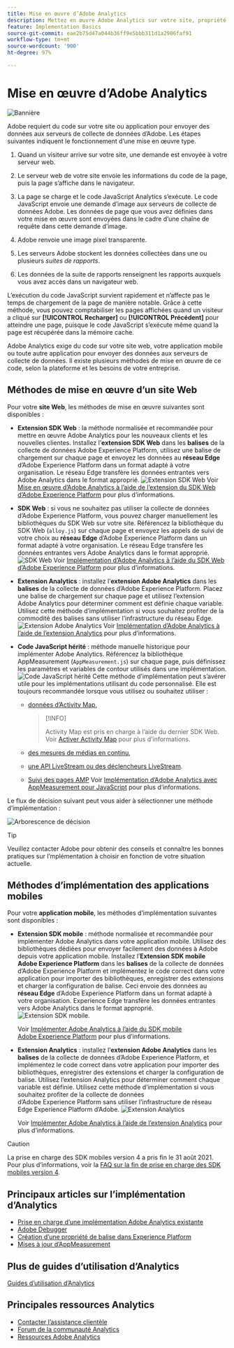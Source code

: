 ```yaml
---
title: Mise en œuvre d’Adobe Analytics
description: Mettez en œuvre Adobe Analytics sur votre site, propriété ou application.
feature: Implementation Basics
source-git-commit: eae2b75d47a044b36ff9e5bbb311d1a2906faf91
workflow-type: tm+mt
source-wordcount: '900'
ht-degree: 97%

---
```


# Mise en œuvre d’Adobe Analytics

![Bannière](../../assets/doc_banner_implement.png)

Adobe requiert du code sur votre site ou application pour envoyer des données aux serveurs de collecte de données d’Adobe. Les étapes suivantes indiquent le fonctionnement d’une mise en œuvre type.

1. Quand un visiteur arrive sur votre site, une demande est envoyée à votre serveur web.
2. Le serveur web de votre site envoie les informations du code de la page, puis la page s’affiche dans le navigateur.
3. La page se charge et le code JavaScript Analytics s’exécute.
Le code JavaScript envoie une demande d’image aux serveurs de collecte de données Adobe. Les données de page que vous avez définies dans votre mise en œuvre sont envoyées dans le cadre d’une chaîne de requête dans cette demande d’image.

4. Adobe renvoie une image pixel transparente.
5. Les serveurs Adobe stockent les données collectées dans une ou plusieurs *suites de rapports*.
6. Les données de la suite de rapports renseignent les rapports auxquels vous avez accès dans un navigateur web.

L’exécution du code JavaScript survient rapidement et n’affecte pas le temps de chargement de la page de manière notable. Grâce à cette méthode, vous pouvez comptabiliser les pages affichées quand un visiteur a cliqué sur **[!UICONTROL Recharger]** ou **[!UICONTROL Précédent]** pour atteindre une page, puisque le code JavaScript s’exécute même quand la page est récupérée dans la mémoire cache.

Adobe Analytics exige du code sur votre site web, votre application mobile ou toute autre application pour envoyer des données aux serveurs de collecte de données. Il existe plusieurs méthodes de mise en œuvre de ce code, selon la plateforme et les besoins de votre entreprise.

## Méthodes de mise en œuvre d’un site Web

Pour votre **site Web**, les méthodes de mise en œuvre suivantes sont disponibles :

* **Extension SDK Web** : la méthode normalisée et recommandée pour mettre en œuvre Adobe Analytics pour les nouveaux clients et les nouvelles clientes. Installez l’**extension SDK Web** dans les **balises** de la collecte de données Adobe Experience Platform, utilisez une balise de chargement sur chaque page et envoyez les données au **réseau Edge** d’Adobe Experience Platform dans un format adapté à votre organisation. Le réseau Edge transfère les données entrantes vers Adobe Analytics dans le format approprié.
   ![Extension SDK Web](./assets/websdk-extension-implementation.png)
Voir [Mise en œuvre d’Adobe Analytics à l’aide de l’extension du SDK Web d’Adobe Experience Platform](./aep-edge/overview.md) pour plus d’informations.

* **SDK Web** : si vous ne souhaitez pas utiliser la collecte de données d’Adobe Experience Platform, vous pouvez charger manuellement les bibliothèques du SDK Web sur votre site. Référencez la bibliothèque du SDK Web (`alloy.js`) sur chaque page et envoyez les appels de suivi de votre choix au **réseau Edge** d’Adobe Experience Platform dans un format adapté à votre organisation. Le réseau Edge transfère les données entrantes vers Adobe Analytics dans le format approprié.
   ![SDK Web](./assets/websdk-implementation.png)
Voir [Implémentation d’Adobe Analytics à l’aide du SDK Web d’Adobe Experience Platform](./aep-edge/overview.md) pour plus d’informations.


* **Extension Analytics** : installez l’**extension Adobe Analytics** dans les **balises** de la collecte de données d’Adobe Experience Platform. Placez une balise de chargement sur chaque page et utilisez l’extension Adobe Analytics pour déterminer comment est définie chaque variable. Utilisez cette méthode d’implémentation si vous souhaitez profiter de la commodité des balises sans utiliser l’infrastructure du réseau Edge.
   ![Extension Adobe Analytics](./assets/analytics-extension-implementation.png)
Voir [Implémentation d’Adobe Analytics à l’aide de l’extension Analytics](launch/overview.md) pour plus d’informations.

* **Code JavaScript hérité** : méthode manuelle historique pour implémenter Adobe Analytics. Référencez la bibliothèque AppMeasurement (`AppMeasurement.js`) sur chaque page, puis définissez les paramètres et variables de contour utilisés dans une implémentation.
   ![Code JavaScript hérité](./assets/appmeasurement-implementation.png)
Cette méthode d’implémentation peut s’avérer utile pour les implémentations utilisant du code personnalisé. Elle est toujours recommandée lorsque vous utilisez ou souhaitez utiliser :

   * [données d’Activity Map](../analyze/activity-map/activity-map.md),

      >[!INFO]
      >
      >Activity Map est pris en charge à l’aide du dernier SDK Web. Voir [Activer Activity Map](/help/analyze/activity-map/activitymap-getting-started/activitymap-getting-started-admins/activitymap-enable.md) pour plus d’informations.

   * [des mesures de médias en continu](https://experienceleague.adobe.com/docs/media-analytics/using/media-overview.html?lang=fr),

   * [une API LiveStream ou des déclencheurs LiveStream](https://github.com/AdobeDocs/analytics-1.4-apis/blob/master/docs/live-stream-api/getting_started.md).

   * [Suivi des pages AMP](./other/amp.md)
   Voir [Implémentation d’Adobe Analytics avec AppMeasurement pour JavaScript](js/overview.md) pour plus d’informations.

Le flux de décision suivant peut vous aider à sélectionner une méthode d’implémentation :

![Arborescence de décision](./assets/decision-tree.png)


>[!TIP]
>
>Veuillez contacter Adobe pour obtenir des conseils et connaître les bonnes pratiques sur l’mplémentation à choisir en fonction de votre situation actuelle.

## Méthodes d’implémentation des applications mobiles

Pour votre **application mobile**, les méthodes d’implémentation suivantes sont disponibles :

* **Extension SDK mobile** : méthode normalisée et recommandée pour implémenter Adobe Analytics dans votre application mobile. Utilisez des bibliothèques dédiées pour envoyer facilement des données à Adobe depuis votre application mobile. Installez l’**Extension SDK mobile Adobe Experience Platform** dans les **balises** de la collecte de données d’Adobe Experience Platform et implémentez le code correct dans votre application pour importer des bibliothèques, enregistrer des extensions et charger la configuration de balise. Ceci envoie des données au **réseau Edge** d’Adobe Experience Platform dans un format adapté à votre organisation. Experience Edge transfère les données entrantes vers Adobe Analytics dans le format approprié.
   ![Extension SDK mobile.](./assets/mobilesdk-extension.png)

   Voir [Implémenter Adobe Analytics à l’aide du SDK mobile Adobe Experience Platform](../implement/aep-edge/mobile-sdk/overview.md) pour plus d’informations.

* **Extension Analytics** : installez l’**extension Adobe Analytics** dans les **balises** de la collecte de données d’Adobe Experience Platform, et implémentez le code correct dans votre application pour importer des bibliothèques, enregistrer des extensions et charger la configuration de balise. Utilisez l’extension Analytics pour déterminer comment chaque variable est définie. Utilisez cette méthode d’implémentation si vous souhaitez profiter de la collecte de données d’Adobe Experience Platform sans utiliser l’infrastructure de réseau Edge Experience Platform d’Adobe.
   ![Extension Analytics](./assets/mobilesdk-analytics-extension.png)

   Voir [Implémenter Adobe Analytics à l’aide de l’extension Analytics](../implement/aep-edge/mobile-sdk/overview.md) pour plus d’informations.


>[!CAUTION]
>
>La prise en charge des SDK mobiles version 4 a pris fin le 31 août 2021. Pour plus d’informations, voir la [FAQ sur la fin de prise en charge des SDK mobiles version 4](https://developer.adobe.com/client-sdks/documentation/v4-end-of-life-faq/).

## Principaux articles sur l’implémentation d’Analytics

* [Prise en charge d’une implémentation Adobe Analytics existante](/help/implement/prepare/existing-implementation.md)
* [Adobe Debugger](validate/debugger.md)
* [Création d’une propriété de balise dans Experience Platform](launch/create-analytics-property.md)
* [Mises à jour d’AppMeasurement](appmeasurement-updates.md)

## Plus de guides d’utilisation d’Analytics

[Guides d’utilisation d’Analytics](https://experienceleague.adobe.com/docs/analytics.html?lang=fr)

## Principales ressources Analytics

* [Contacter l’assistance clientèle](https://experienceleague.adobe.com/?support-solution=Analytics&amp;lang=fr#support)
* [Forum de la communauté Analytics](https://experienceleaguecommunities.adobe.com/t5/adobe-analytics/ct-p/adobe-analytics-community?profile.language=fr)
* [Ressources Adobe Analytics](https://experienceleaguecommunities.adobe.com/t5/adobe-analytics-discussions/adobe-analytics-resources/m-p/276666?profile.language=fr)
